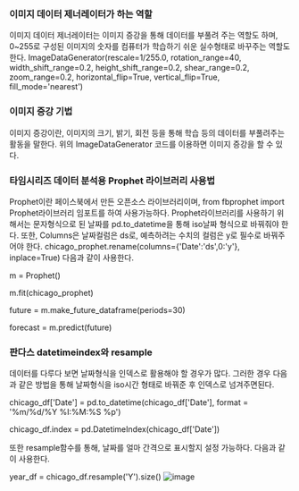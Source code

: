 ### 이미지 데이터 제너레이터가 하는 역할
이미지 데이터 제너레이터는 이미지 증강을 통해 데이터를 부풀려 주는 역할도 하며, 0~255로 구성된 이미지의 숫자를 컴퓨터가 학습하기 쉬운 실수형태로 바꾸주는 역할도 한다.
ImageDataGenerator(rescale=1/255.0, rotation_range=40, width_shift_range=0.2, height_shift_range=0.2, shear_range=0.2, zoom_range=0.2, horizontal_flip=True, vertical_flip=True, fill_mode='nearest')
### 이미지 증강 기법
이미지 증강이란, 이미지의 크기, 밝기, 회전 등을 통해 학습 등의 데이터를 부풀려주는 활동을 말한다. 위의 ImageDataGenerator 코드를 이용하면 이미지 증강을 할 수 있다.
### 타임시리즈 데이터 분석용 Prophet 라이브러리 사용법
Prophet이란 페이스북에서 만든 오픈소스 라이브러리이며, from fbprophet import Prophet라이브러리 임포트를 하여 사용가능하다.
Prophet라이브러리를 사용하기 위해서는 문자형식으로 된 날짜를 pd.to_datetime을 통해 iso날짜 형식으로 바꿔줘야 한다. 또한, Columns은 날짜컬럼은 ds로, 예측하려는 수치의 컬럼은 y로 필수로 바꿔주어야 한다.
chicago_prophet.rename(columns={'Date':'ds',0:'y'}, inplace=True)
다음과 같이 사용한다.

m = Prophet()

m.fit(chicago_prophet)

future = m.make_future_dataframe(periods=30)

forecast = m.predict(future)

### 판다스 datetimeindex와 resample
데이터를 다루다 보면 날짜형식을 인덱스로 활용해야 할 경우가 많다. 그러한 경우 다음과 같은 방법을 통해 날짜형식을 iso시간 형태로 바꿔준 후 인덱스로 넘겨주면된다.

chicago_df['Date'] = pd.to_datetime(chicago_df['Date'], format = '%m/%d/%Y %I:%M:%S %p')

chicago_df.index = pd.DatetimeIndex(chicago_df['Date'])

또한 resample함수를 통해, 날짜를 얼마 간격으로 표시할지 설정 가능하다. 다음과 같이 사용한다.

year_df = chicago_df.resample('Y').size()
![image](https://user-images.githubusercontent.com/78472987/109779334-321ab500-7c49-11eb-90a3-5c4c733da0be.png)

